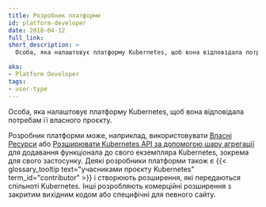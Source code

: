 ```yaml
---
title: Розробник платформи
id: platform-developer
date: 2018-04-12
full_link: 
short_description: >
  Особа, яка налаштовує платформу Kubernetes, щоб вона відповідала потребам її власного проєкту.

aka:
- Platform Developer
tags:
- user-type
---
```


Особа, яка налаштовує платформу Kubernetes, щоб вона відповідала потребам її власного проєкту.

<!--more-->

Розробник платформи може, наприклад, використовувати [Власні Ресурси](/uk/docs/concepts/extend-kubernetes/api-extension/custom-resources/) або [Розширювати Kubernetes API за допомогою шару агрегації](/uk/docs/concepts/extend-kubernetes/api-extension/apiserver-aggregation/) для додавання функціонала до свого екземпляра Kubernetes, зокрема для свого застосунку. Деякі розробники платформи також є {{< glossary_tooltip text="учасниками проєкту Kubernetes" term_id="contributor" >}} і створюють розширення, які передаються спільноті Kubernetes. Інші розробляють комерційні розширення з закритим вихідним кодом або специфічні для певного сайту.
